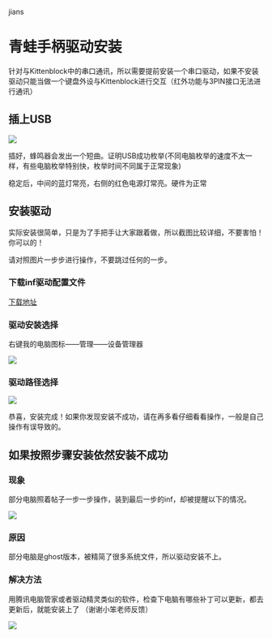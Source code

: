 jians
# 青蛙手柄驱动安装

针对与Kittenblock中的串口通讯，所以需要提前安装一个串口驱动，如果不安装驱动只能当做一个键盘外设与Kittenblock进行交互（红外功能与3PIN接口无法进行通讯）

## 插上USB

![](./images/c01_01.png)

插好，蜂鸣器会发出一个短曲。证明USB成功枚举(不同电脑枚举的速度不太一样，有些电脑枚举特别快，枚举时间不同属于正常现象)

稳定后，中间的蓝灯常亮，右侧的红色电源灯常亮。硬件为正常

## 安装驱动

实际安装很简单，只是为了手把手让大家跟着做，所以截图比较详细，不要害怕！你可以的！

请对照图片一步步进行操作，不要跳过任何的一步。

### 下载inf驱动配置文件

[下载地址](https://bbs.kittenbot.cn/forum.php?mod=attachment&aid=MjgzOXxhYTgzZjE0MHwxNTU2MDg4MTI4fDN8NTU0)

### 驱动安装选择

右键我的电脑图标——管理——设备管理器

![](./images/c01_20.png)

### 驱动路径选择

![](./images/c01_21.png)

恭喜，安装完成！如果你发现安装不成功，请在再多看仔细看看操作，一般是自己操作有误导致的。


## 如果按照步骤安装依然安装不成功

### 现象

部分电脑照着帖子一步一步操作，装到最后一步的inf，却被提醒以下的情况。

![](./images/c01_23.png)


### 原因

部分电脑是ghost版本，被精简了很多系统文件，所以驱动安装不上。

### 解决方法

用腾讯电脑管家或者驱动精灵类似的软件，检查下电脑有哪些补丁可以更新，都去更新后，就能安装上了
（谢谢小笨老师反馈）

![](./images/c01_24.png)